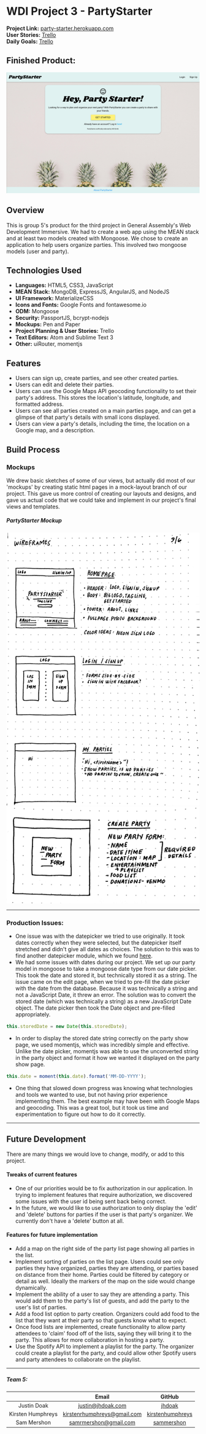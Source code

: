 # WDI Project 3 - PartyStarter

**Project Link:** [party-starter.herokuapp.com](http://party-starter.herokuapp.com/#/home)  
**User Stories:** [Trello](https://trello.com/b/nwLwFUKM/wdi-project-3)  
**Daily Goals:** [Trello](https://trello.com/b/xONSzT9y/week-goals)

## Finished Product:

![Finished Product](public/img/screenshot-final.png "Finished Product")

## Overview

This is group 5's product for the third project in General Assembly's Web Development Immersive.  We had to create a web app using the MEAN stack and at least two models created with Mongoose.  We chose to create an application to help users organize parties. This involved two mongoose models (user and party).

## Technologies Used

* **Languages:** HTML5, CSS3, JavaScript
* **MEAN Stack:** MongoDB, ExpressJS, AngularJS, and NodeJS
* **UI Framework:** MaterializeCSS
* **Icons and Fonts:** Google Fonts and fontawesome.io
* **ODM:** Mongoose
* **Security:** PassportJS, bcrypt-nodejs
* **Mockups:** Pen and Paper
* **Project Planning & User Stories:** Trello
* **Text Editors:** Atom and Sublime Text 3
* **Other:** uiRouter, momentjs

## Features

* Users can sign up, create parties, and see other created parties.
* Users can edit and delete their parties.
* Users can use the Google Maps API geocoding functionality to set their party's address. This stores the location's latitude, longitude, and formatted address.
* Users can see all parties created on a main parties page, and can get a glimpse of that party's details with small icons displayed.
* Users can view a party's details, including the time, the location on a Google map, and a description.

## Build Process

### Mockups

We drew basic sketches of some of our views, but actually did most of our 'mockups' by creating static html pages in a mock-layout branch of our project. This gave us more control of creating our layouts and designs, and gave us actual code that we could take and implement in our project's final views and templates.


##### PartyStarter Mockup

![Mockups](public/img/mockups1.jpg "Mockups")
![Mockups](public/img/mockups2.jpg "Mockups")

---

### Production Issues:
* One issue was with the datepicker we tried to use originally. It took dates correctly when they were selected, but the datepicker itself stretched and didn't give all dates as choices.  The solution to this was to find another datepicker module, which we found [here](https://github.com/720kb/angular-datepicker).
* We had some issues with dates during our project. We set up our party model in mongoose to take a mongoose date type  from our date picker. This took the date and stored it, but technically stored it as a string. The issue came on the edit page, when we tried to pre-fill the date picker with the date from the database. Because it was technically a string and not a JavaScript Date, it threw an error. The solution was to convert the stored date (which was technically a string) as a new JavaScript Date object. The date picker then took the Date object and pre-filled appropriately.
```javascript
this.storedDate = new Date(this.storedDate);
```

* In order to display the stored date string correctly on the party show page, we used momentjs, which was incredibly simple and effective. Unlike the date picker, momentjs was able to use the unconverted string in the party object and format it how we wanted it displayed on the party show page.
```javascript
this.date = moment(this.date).format('MM-DD-YYYY');
```

* One thing that slowed down progress was knowing what technologies and tools we wanted to use, but not having prior experience implementing them. The best example may have been with Google Maps and geocoding. This was a great tool, but it took us time and experimentation to figure out how to do it correctly.

---

## Future Development

There are many things we would love to change, modify, or add to this project.

#### Tweaks of current features
* One of our priorities would be to fix authorization in our application. In trying to implement features that require authorization, we discovered some issues with the user id being sent back being correct.
* In the future, we would like to use authorization to only display the 'edit' and 'delete' buttons for parties if the user is that party's organizer.  We currently don't have a 'delete' button at all.

#### Features for future implementation
* Add a map on the right side of the party list page showing all parties in the list.
* Implement sorting of parties on the list page. Users could see only parties they have organized, parties they are attending, or parties based on distance from their home.  Parties could be filtered by category or detail as well.  Ideally the markers of the map on the side would change dynamically.
* Implement the ability of a user to say they are attending a party. This would add them to the party's list of guests, and add the party to the user's list of parties.
* Add a food list option to party creation. Organizers could add food to the list that they want at their party so that guests know what to expect.
* Once food lists are implemented, create functionality to allow party attendees to 'claim' food off of the lists, saying they will bring it to the party.  This allows for more collaboration in hosting a party.
* Use the Spotify API to implement a playlist for the party. The organizer could create a playlist for the party, and could allow other Spotify users and party attendees to collaborate on the playlist.

---

##### Team 5:

|                   |                               Email                               |                          GitHub                         |
|:-----------------:|:-----------------------------------------------------------------:|:-------------------------------------------------------:|
|    Justin Doak    | [justin@jhdoak.com](mailto:justin@jhdoak.com)                     | [jhdoak](https://github.com/jhdoak)                     |
| Kirsten Humphreys | [kirstenrhumphreys@gmail.com](mailto:kirstenrhumphreys@gmail.com) | [kirstenhumphreys](https://github.com/kirstenhumphreys) |
|    Sam Mershon    | [samrmershon@gmail.com](mailto:samrmershon@gmail.com)             | [sammershon](https://github.com/sammershon)             |